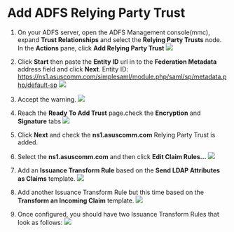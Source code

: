 Add ADFS Relying Party Trust
===

1. On your ADFS server, open the ADFS Management console(mmc), expand **Trust Relationships** and select the **Relying Party Trusts** node. In the **Actions** pane, click **Add Relying Party Trust**
![](https://i.imgur.com/0CcxB2m.png)

2. Click **Start** then paste the **Entity ID** url in to the **Federation Metadata** address field and click **Next**.
Entity ID: https://ns1.asuscomm.com/simplesaml/module.php/saml/sp/metadata.php/default-sp
![](https://i.imgur.com/F5gOGaT.png)

3. Accept the warning.
![](https://i.imgur.com/hBjwh2x.png)

4. Reach the **Ready To Add Trust** page.check the **Encryption** and **Signature** tabs
![](https://i.imgur.com/StB8VKN.png)

5. Click **Next** and check the **ns1.asuscomm.com** Relying Party Trust is added.

6. Select the **ns1.asuscomm.com** and then click **Edit Claim Rules…**
![](https://i.imgur.com/4eJeeIR.png)

7. Add an **Issuance Transform Rule** based on the **Send LDAP Attributes as Claims** template. 
![](https://i.imgur.com/DOtjT5L.png)

8. Add another Issuance Transform Rule but this time based on the **Transform an Incoming Claim** template.
![](https://i.imgur.com/INAr7jo.png)

9. Once configured, you should have two Issuance Transform Rules that look as follows:
![](https://i.imgur.com/MYq7egF.png)


